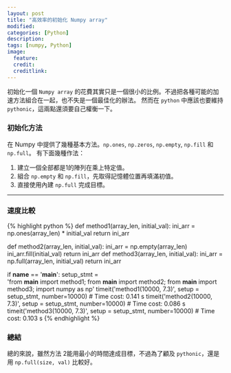 ```yaml
---
layout: post
title: "高效率的初始化 Numpy array"
modified:
categories: [Python]
description:
tags: [numpy, Python]
image:
  feature:
  credit:
  creditlink:
---
```


初始化一個 `Numpy array` 的花費其實只是一個很小的比例。不過把各種可能的加速方法組合在一起，也不失是一個最佳化的辦法。
然而在 `python` 中應該也要維持 `pythonic`，這兩點還須要自己權衡一下。

### 初始化方法
在 Numpy 中提供了幾種基本方法。`np.ones`, `np.zeros`, `np.empty`, `np.fill` 和 `np.full`。
有下面幾種作法：
1. 建立一個全部都是1的陣列在乘上特定值。
2. 組合 `np.empty` 和 `np.fill`，先取得記憶體位置再填滿初值。
3. 直接使用內建 `np.full` 完成目標。

***

### 速度比較
{% highlight python %}
def method1(array_len, initial_val):
    ini_arr = np.ones(array_len) * initial_val
    return ini_arr

def method2(array_len, initial_val):
    ini_arr = np.empty(array_len)
    ini_arr.fill(initial_val)
    return ini_arr
def method3(array_len, initial_val):
    ini_arr = np.full(array_len, initial_val)
    return ini_arr

if __name__ == '__main__':
    setup_stmt = \
      'from __main__ import method1;
       from __main__ import method2;
       from __main__ import method3;
       import numpy as np'
    timeit('method1(10000, 7.3)', setup = setup_stmt, number=10000)
    # Time cost: 0.141 s
    timeit('method2(10000, 7.3)', setup = setup_stmt, number=10000)
    # Time cost: 0.086 s
    timeit('method3(10000, 7.3)', setup = setup_stmt, number=10000)
    # Time cost: 0.103 s
{% endhighlight %}

### 總結

總的來說，雖然方法 2能用最小的時間達成目標，不過為了顧及 `pythonic`，還是
用 `np.full(size, val)` 比較好。
